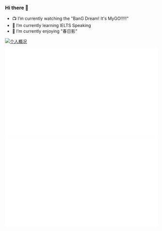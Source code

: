 ### Hi there 👋
- 📺 I’m currently watching the "BanG Dream! It's MyGO!!!!!"
- 🌱 I’m currently learning IELTS Speaking
- 🎵 I’m currently enjoying "春日影"




<a href="https://github.com/xunxun2001" target="_blank">   
  <img height=300*0.9 wight=500*0.9 src="https://github-readme-stats.vercel.app/api?username=xunxun2001&show_icons=true&count_private=true&hide=stars&show=prs_merged_percentage" alt="个人概况">
</a>


![](https://raw.githubusercontent.com/xunxun2001/github-stats/master/generated/overview.svg#gh-light-mode-only)
![](https://raw.githubusercontent.com/xunxun2001/github-stats/master/generated/languages.svg#gh-light-mode-only)


<!--
**xunxun2001/xunxun2001** is a ✨ _special_ ✨ repository because its `README.md` (this file) appears on your GitHub profile.

Here are some ideas to get you started:

- 🔭 I’m currently working on ...
- 🌱 I’m currently learning ...
- 👯 I’m looking to collaborate on ...
- 🤔 I’m looking for help with ...
- 💬 Ask me about ...
- 📫 How to reach me: ...
- 😄 Pronouns: ...
- ⚡ Fun fact: ...


<a href="https://github.com/xunxun2001" target="_blank">   
  <img height=300*0.9 wight=500*0.9 src="https://github-readme-stats.vercel.app/api/top-langs/?username=xunxun2001&hide=javascript,html,css,typescript,vue,jinja&langs_count=5&theme=tokyonight&layout=compact" alt="语言技能">
</a>
<a href="https://github.com/xunxun2001" target="_blank">   
  <img height=300*0.9 wight=500*0.9 src="https://github-readme-stats.vercel.app/api?username=xunxun2001&show_icons=true&theme=tokyonight&count_private=true" alt="个人概况">
</a>
-->
